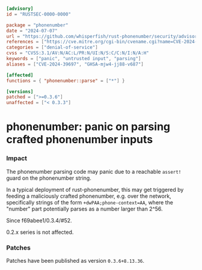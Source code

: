 ```toml
[advisory]
id = "RUSTSEC-0000-0000"

package = "phonenumber"
date = "2024-07-07"
url = "https://github.com/whisperfish/rust-phonenumber/security/advisories/GHSA-mjw4-jj88-v687"
references = ["https://cve.mitre.org/cgi-bin/cvename.cgi?name=CVE-2024-39697"]
categories = ["denial-of-service"]
cvss = "CVSS:3.1/AV:N/AC:L/PR:N/UI:N/S:C/C:N/I:N/A:H"
keywords = ["panic", "untrusted input", "parsing"]
aliases = ["CVE-2024-39697", "GHSA-mjw4-jj88-v687"]

[affected]
functions = { "phonenumber::parse" = ["*"] }

[versions]
patched = [">=0.3.6"]
unaffected = ["< 0.3.3"]
```

# phonenumber:  panic on parsing crafted phonenumber inputs

### Impact

The phonenumber parsing code may panic due to a reachable `assert!` guard on the phonenumber string.

In a typical deployment of rust-phonenumber, this may get triggered by feeding a maliciously crafted phonenumber, e.g. over the network, specifically strings of the form `+dwPAA;phone-context=AA`, where the "number" part potentially parses as a number larger than 2^56.

Since f69abee1/0.3.4/#52.

0.2.x series is not affected.

### Patches
Patches have been published as version `0.3.6+8.13.36`.

